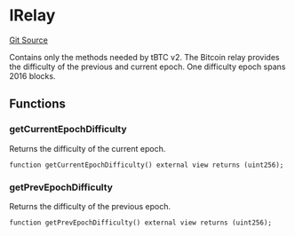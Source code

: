 # IRelay
[Git Source](https://github.com/bob-collective/bob/blob/master/src/bridge/IRelay.sol)

Contains only the methods needed by tBTC v2. The Bitcoin relay
provides the difficulty of the previous and current epoch. One
difficulty epoch spans 2016 blocks.


## Functions
### getCurrentEpochDifficulty

Returns the difficulty of the current epoch.


```solidity
function getCurrentEpochDifficulty() external view returns (uint256);
```

### getPrevEpochDifficulty

Returns the difficulty of the previous epoch.


```solidity
function getPrevEpochDifficulty() external view returns (uint256);
```

